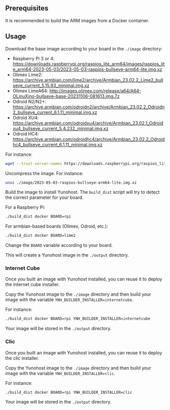 
## Prerequisites

It is recommended to build the ARM images from a Docker container.

## Usage

Download the base image according to your board in the `./image` directory:
- Raspberry Pi 3 or 4: https://downloads.raspberrypi.org/raspios_lite_arm64/images/raspios_lite_arm64-2023-05-03/2023-05-03-raspios-bullseye-arm64-lite.img.xz
- Olimex Lime2: https://archive.armbian.com/lime2/archive/Armbian_23.02.2_Lime2_bullseye_current_5.15.93_minimal.img.xz
- Olimex LimeA64: http://images.olimex.com/release/a64/A64-OLinuXino-bullseye-base-20231106-081613.img.7z
- Odroid N2/N2+: https://archive.armbian.com/odroidn2/archive/Armbian_23.02.2_Odroidn2_bullseye_current_6.1.11_minimal.img.xz
- Odroid XU4: https://archive.armbian.com/odroidxu4/archive/Armbian_23.02.1_Odroidxu4_bullseye_current_5.4.232_minimal.img.xz
- Odroid HC4: https://archive.armbian.com/odroidhc4/archive/Armbian_23.02.2_Odroidhc4_bullseye_current_6.1.11_minimal.img.xz

For instance:
```bash
wget --trust-server-names https://downloads.raspberrypi.org/raspios_lite_arm64_latest -P ./image
```

Uncompress the image. For instance:
```bash
unxz ./image/2023-05-03-raspios-bullseye-arm64-lite.img.xz
```

Build the image to install Yunohost. The `build_dist` script will try to detect the correct parameter for your board.

For a Raspberry Pi:
```bash
./build_dist docker BOARD=rpi
```

For armbian-based boards (Olimex, Odroid, etc.):
```bash
./build_dist docker BOARD=lime2
```
Change the `BOARD` variable according to your board.

This will create a Yunohost image in the `./output` directory.

### Internet Cube

Once you built an image with Yunohost installed, you can reuse it to deploy the internet cube installer.

Copy the Yunohost image to the `./image` directory and then build your image with the variable `YNH_BUILDER_INSTALLER=internetcube`.

For instance:
```bash
./build_dist docker BOARD=rpi YNH_BUILDER_INSTALLER=internetcube
```

Your image will be stored in the `./output` directory.

### Clic

Once you built an image with Yunohost installed, you can reuse it to deploy the clic installer.

Copy the Yunohost image to the `./image` directory and then build your image with the variable `YNH_BUILDER_INSTALLER=clic`.

For instance:
```bash
./build_dist docker BOARD=rpi YNH_BUILDER_INSTALLER=clic
```

Your image will be stored in the `./output` directory.
